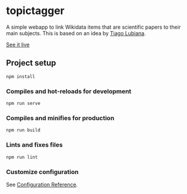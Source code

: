 # topictagger

A simple webapp to link Wikidata items that are scientific papers to their main subjects. This is based on an idea by [Tiago Lubiana](https://github.com/lubianat).

[See it live](https://jvfe.github.io/wikidata_topictagger/)

## Project setup

```
npm install
```

### Compiles and hot-reloads for development

```
npm run serve
```

### Compiles and minifies for production

```
npm run build
```

### Lints and fixes files

```
npm run lint
```

### Customize configuration

See [Configuration Reference](https://cli.vuejs.org/config/).
